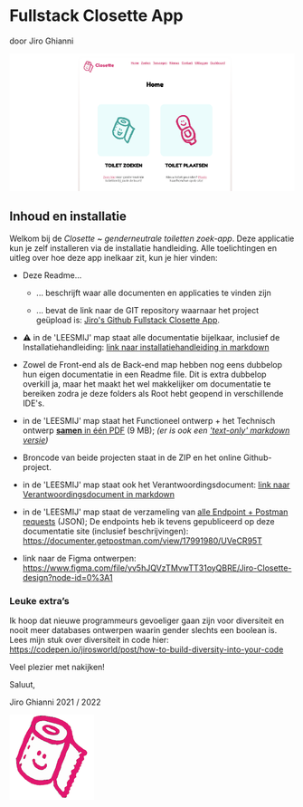 # Fullstack Closette App

door Jiro Ghianni

![Closette screenshot front-end](LEESMIJ/assets/screenshot-closette.png)

## Inhoud en installatie

Welkom bij de _Closette ~ genderneutrale toiletten zoek-app_. Deze applicatie kun je zelf installeren via de installatie handleiding. Alle toelichtingen en uitleg over hoe deze app inelkaar zit, kun je hier vinden:

* Deze Readme...

    * ... beschrijft waar alle documenten en applicaties te vinden zijn

    * ... bevat de link naar de GIT repository waarnaar het project geüpload
is: [Jiro's Github Fullstack Closette App](https://github.com/JirosWorld/fullstack-closette-app).

* ⚠️ in de 'LEESMIJ' map staat alle documentatie bijelkaar, inclusief de Installatiehandleiding:  [link naar installatiehandleiding in markdown](LEESMIJ/installatiehandleiding.md)

* Zowel de Front-end als de Back-end map hebben nog eens dubbelop hun eigen documentatie in een Readme file. Dit is extra dubbelop overkill ja, maar het maakt het wel makkelijker om documentatie te bereiken zodra je deze folders als Root hebt geopend in verschillende IDE's.

* in de 'LEESMIJ' map staat het Functioneel ontwerp + het Technisch ontwerp [**samen** in één PDF](LEESMIJ/funtioneel-technisch-ontwerp-app-jiro.pdf) (9 MB); _(er is ook een ['text-only' markdown versie](LEESMIJ/functioneel-technisch.md))_

* Broncode van beide projecten staat in de ZIP en het online Github-project.

* in de 'LEESMIJ' map staat ook het Verantwoordingsdocument: [link naar Verantwoordingsdocument in markdown](LEESMIJ/verantwoordingsdocument.md)

* in de 'LEESMIJ' map staat de verzameling van [alle Endpoint + Postman requests](LEESMIJ/Jiro_Closette_data.postman_collection.json) (JSON); De endpoints heb ik tevens gepubliceerd op deze documentatie site (inclusief beschrijvingen):
  https://documenter.getpostman.com/view/17991980/UVeCR95T

* link naar de Figma ontwerpen:
  https://www.figma.com/file/yv5hJQVzTMvwTT31oyQBRE/Jiro-Closette-design?node-id=0%3A1

### Leuke extra’s

Ik hoop dat nieuwe programmeurs gevoeliger gaan zijn voor diversiteit en nooit meer databases ontwerpen waarin gender slechts een boolean is. 
Lees mijn stuk over diversiteit in code hier:
https://codepen.io/jirosworld/post/how-to-build-diversity-into-your-code


Veel plezier met nakijken!

Saluut,

Jiro Ghianni
2021 / 2022

![Closette logo](LEESMIJ/assets/closette-logo.png)